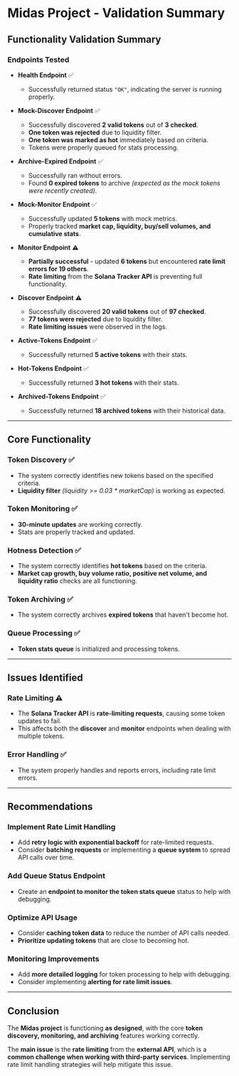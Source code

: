 # Midas Project - Validation Summary

## Functionality Validation Summary

### Endpoints Tested

- **Health Endpoint** ✅  
  - Successfully returned status `"OK"`, indicating the server is running properly.

- **Mock-Discover Endpoint** ✅  
  - Successfully discovered **2 valid tokens** out of **3 checked**.
  - **One token was rejected** due to liquidity filter.
  - **One token was marked as hot** immediately based on criteria.
  - Tokens were properly queued for stats processing.

- **Archive-Expired Endpoint** ✅  
  - Successfully ran without errors.
  - Found **0 expired tokens** to archive *(expected as the mock tokens were recently created)*.

- **Mock-Monitor Endpoint** ✅  
  - Successfully updated **5 tokens** with mock metrics.
  - Properly tracked **market cap, liquidity, buy/sell volumes, and cumulative stats**.

- **Monitor Endpoint** ⚠️  
  - **Partially successful** - updated **6 tokens** but encountered **rate limit errors for 19 others**.
  - **Rate limiting** from the **Solana Tracker API** is preventing full functionality.

- **Discover Endpoint** ⚠️  
  - Successfully discovered **20 valid tokens** out of **97 checked**.
  - **77 tokens were rejected** due to liquidity filter.
  - **Rate limiting issues** were observed in the logs.

- **Active-Tokens Endpoint** ✅  
  - Successfully returned **5 active tokens** with their stats.

- **Hot-Tokens Endpoint** ✅  
  - Successfully returned **3 hot tokens** with their stats.

- **Archived-Tokens Endpoint** ✅  
  - Successfully returned **18 archived tokens** with their historical data.

---

## Core Functionality

### Token Discovery ✅  
- The system correctly identifies new tokens based on the specified criteria.
- **Liquidity filter** *(liquidity >= 0.03 * marketCap)* is working as expected.

### Token Monitoring ✅  
- **30-minute updates** are working correctly.
- Stats are properly tracked and updated.

### Hotness Detection ✅  
- The system correctly identifies **hot tokens** based on the criteria.
- **Market cap growth, buy volume ratio, positive net volume, and liquidity ratio** checks are all functioning.

### Token Archiving ✅  
- The system correctly archives **expired tokens** that haven't become hot.

### Queue Processing ✅  
- **Token stats queue** is initialized and processing tokens.

---

## Issues Identified

### Rate Limiting ⚠️  
- The **Solana Tracker API** is **rate-limiting requests**, causing some token updates to fail.
- This affects both the **discover** and **monitor** endpoints when dealing with multiple tokens.

### Error Handling ✅  
- The system properly handles and reports errors, including rate limit errors.

---

## Recommendations

### Implement Rate Limit Handling
- Add **retry logic with exponential backoff** for rate-limited requests.
- Consider **batching requests** or implementing a **queue system** to spread API calls over time.

### Add Queue Status Endpoint
- Create an **endpoint to monitor the token stats queue** status to help with debugging.

### Optimize API Usage
- Consider **caching token data** to reduce the number of API calls needed.
- **Prioritize updating tokens** that are close to becoming hot.

### Monitoring Improvements
- Add **more detailed logging** for token processing to help with debugging.
- Consider implementing **alerting for rate limit issues**.

---

## Conclusion

The **Midas project** is functioning **as designed**, with the core **token discovery, monitoring, and archiving** features working correctly.  

The **main issue** is the **rate limiting** from the **external API**, which is a **common challenge when working with third-party services**. Implementing rate limit handling strategies will help mitigate this issue.